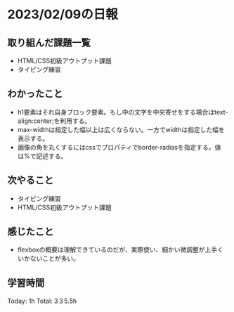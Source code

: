 # 2023/02/09の日報
## 取り組んだ課題一覧
* HTML/CSS初級アウトプット課題
* タイピング練習
## わかったこと
*  h1要素はそれ自身ブロック要素。もし中の文字を中央寄せをする場合はtext-align:center;を利用する。
*  max-widthは指定した幅以上は広くならない。一方でwidthは指定した幅を表示する。
*  画像の角を丸くするにはcssでプロパティでborder-radiasを指定する。値は%で記述する。
## 次やること
* タイピング練習
* HTML/CSS初級アウトプット課題
## 感じたこと
* flexboxの概要は理解できているのだが、実際使い、細かい微調整が上手くいかないことが多い。

## 学習時間
Today: 1h
Total: 3３5.5h
